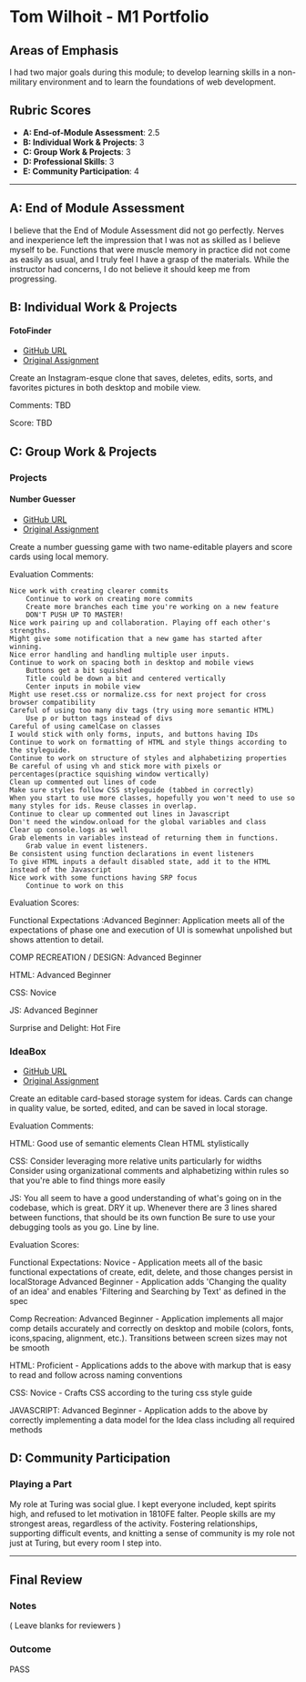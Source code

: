 # Tom Wilhoit - M1 Portfolio

## Areas of Emphasis

I had two major goals during this module; to develop learning skills in a non-military environment and to learn the foundations of web development. 

## Rubric Scores

* **A: End-of-Module Assessment**: 2.5
* **B: Individual Work & Projects**: 3
* **C: Group Work & Projects**: 3
* **D: Professional Skills**: 3
* **E: Community Participation**: 4

-----------------------

## A: End of Module Assessment

I believe that the End of Module Assessment did not go perfectly. Nerves and inexperience left the impression that I was not as skilled as I believe myself to be. Functions that were muscle memory in practice did not come as easily as usual, and I truly feel I have a grasp of the materials. While the instructor had concerns, I do not believe it should keep me from progressing.

## B: Individual Work & Projects

#### FotoFinder

* [GitHub URL](https://github.com/TomWilhoit/FotoFinder)
* [Original Assignment](http://frontend.turing.io/projects/foto-finder-final.html)

Create an Instagram-esque clone that saves, deletes, edits, sorts, and favorites pictures in both desktop and mobile view.

Comments: TBD

Score: TBD

## C: Group Work & Projects

### Projects

#### Number Guesser

* [GitHub URL](https://github.com/TomWilhoit/number_guesser_doubles/blob/master/README.md)
* [Original Assignment](http://frontend.turing.io/projects/number-guesser-doubles-wk1.html)

Create a number guessing game with two name-editable players and score cards using local memory. 

Evaluation Comments: 

    Nice work with creating clearer commits
        Continue to work on creating more commits
        Create more branches each time you're working on a new feature
        DON'T PUSH UP TO MASTER!
    Nice work pairing up and collaboration. Playing off each other's strengths.
    Might give some notification that a new game has started after winning.
    Nice error handling and handling multiple user inputs.
    Continue to work on spacing both in desktop and mobile views
        Buttons get a bit squished
        Title could be down a bit and centered vertically
        Center inputs in mobile view
    Might use reset.css or normalize.css for next project for cross browser compatibility
    Careful of using too many div tags (try using more semantic HTML)
        Use p or button tags instead of divs
    Careful of using camelCase on classes
    I would stick with only forms, inputs, and buttons having IDs
    Continue to work on formatting of HTML and style things according to the styleguide.
    Continue to work on structure of styles and alphabetizing properties
    Be careful of using vh and stick more with pixels or percentages(practice squishing window vertically)
    Clean up commented out lines of code
    Make sure styles follow CSS styleguide (tabbed in correctly)
    When you start to use more classes, hopefully you won't need to use so many styles for ids. Reuse classes in overlap.
    Continue to clear up commented out lines in Javascript
    Don't need the window.onload for the global variables and class
    Clear up console.logs as well
    Grab elements in variables instead of returning them in functions.
        Grab value in event listeners.
    Be consistent using function declarations in event listeners
    To give HTML inputs a default disabled state, add it to the HTML instead of the Javascript
    Nice work with some functions having SRP focus
        Continue to work on this


Evaluation Scores:

Functional Expectations :Advanced Beginner: Application meets all of the expectations of phase one and execution of UI is somewhat unpolished but shows attention to detail.

COMP RECREATION / DESIGN: Advanced Beginner

HTML: Advanced Beginner

CSS: Novice

JS: Advanced Beginner

Surprise and Delight: Hot Fire

### IdeaBox

* [GitHub URL]()
* [Original Assignment]()

Create an editable card-based storage system for ideas. Cards can change in quality value, be sorted, edited, and can be saved in local storage.

Evaluation Comments:

HTML: Good use of semantic elements
      Clean HTML stylistically

CSS: Consider leveraging more relative units particularly for widths
     Consider using organizational comments and alphabetizing within rules so that you're able to find things more easily

JS: You all seem to have a good understanding of what's going on in the codebase, which is great.
    DRY it up. Whenever there are 3 lines shared between functions, that should be its own function
    Be sure to use your debugging tools as you go. Line by line.

Evaluation Scores: 

Functional Expectations: Novice - Application meets all of the basic functional expectations of create, edit, delete, and
                                  those changes persist in localStorage
                         Advanced Beginner - Application adds 'Changing the quality of an idea' and enables 'Filtering and
                                  Searching by Text' as defined in the spec

Comp Recreation: Advanced Beginner - Application implements all major comp details accurately and correctly on desktop and
                 mobile (colors, fonts, icons,spacing, alignment, etc.). Transitions between screen sizes may not be smooth

HTML: Proficient - Applications adds to the above with markup that is easy to read and follow across naming conventions

CSS: Novice - Crafts CSS according to the turing css style guide

JAVASCRIPT: Advanced Beginner - Application adds to the above by correctly implementing a data model for the Idea class
            including all required methods




## D: Community Participation

### Playing a Part

My role at Turing was social glue. I kept everyone included, kept spirits high, and refused to let motivation in 1810FE falter. People skills are my strongest areas, regardless of the activity. Fostering relationships, supporting difficult events, and knitting a sense of community is my role not just at Turing, but every room I step into.

------------------

## Final Review

### Notes

( Leave blanks for reviewers )

### Outcome

PASS
